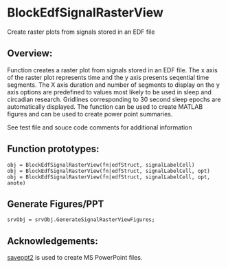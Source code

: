 BlockEdfSignalRasterView
========================

Create raster plots from signals stored in an EDF file

## Overview:
Function creates a raster plot from signals stored in an EDF file. The x axis of the raster plot represents time and the y axis presents seqential time segments. The X axis duration and number of segments to display on the y axis options are predefined to values most likely to be used in sleep and circadian research. Gridlines corresponding to 30 second sleep epochs are automatically displayed. The function can be used to create MATLAB figures and can be used to create power point summaries. 


See test file and souce code comments for additional information

## Function prototypes:

    obj = BlockEdfSignalRasterView(fn|edfStruct, signalLabelCell)
    obj = BlockEdfSignalRasterView(fn|edfStruct, signalLabelCell, opt)
    obj = BlockEdfSignalRasterView(fn|edfStruct, signalLabelCell, opt, anote)
    
   
## Generate Figures/PPT
    srvObj = srvObj.GenerateSignalRasterViewFigures;
    
    
## Acknowledgements: 
[saveppt2](http://www.mathworks.com/matlabcentral/fileexchange/19322-saveppt2) is used to create MS PowerPoint files.

